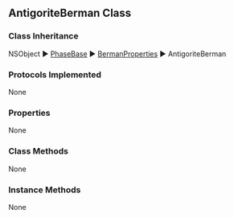 ## AntigoriteBerman Class  
### Class Inheritance  
NSObject ▶️ [PhaseBase](PhaseBase.html) ▶️ [BermanProperties](BermanProperties.html) ▶️ AntigoriteBerman  

### Protocols Implemented  
None  

### Properties  
None 

### Class Methods  
None  

### Instance Methods  
None